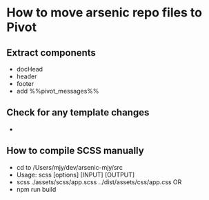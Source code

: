 # How to move arsenic repo files to Pivot

## Extract components

* docHead
* header
* footer
* add %%pivot_messages%%

## Check for any template changes

* 

## How to compile SCSS manually

* cd to /Users/mjy/dev/arsenic-mjy/src
* Usage: scss [options] [INPUT] [OUTPUT]
* scss ./assets/scss/app.scss ../dist/assets/css/app.css OR 
* npm run build

